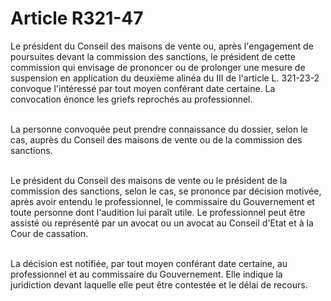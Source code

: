 # Article R321-47

<p>Le président du Conseil des maisons de vente ou, après l'engagement de poursuites devant la commission des sanctions, le président de cette commission qui envisage de prononcer ou de prolonger une mesure de suspension en application du deuxième alinéa du III de l'article L. 321-23-2 convoque l'intéressé par tout moyen conférant date certaine. La convocation énonce les griefs reprochés au professionnel.<br/><br/>

La personne convoquée peut prendre connaissance du dossier, selon le cas, auprès du Conseil des maisons de vente ou de la commission des sanctions.<br/><br/>

Le président du Conseil des maisons de vente ou le président de la commission des sanctions, selon le cas, se prononce par décision motivée, après avoir entendu le professionnel, le commissaire du Gouvernement et toute personne dont l'audition lui paraît utile. Le professionnel peut être assisté ou représenté par un avocat ou un avocat au Conseil d'Etat et à la Cour de cassation.<br/><br/>

La décision est notifiée, par tout moyen conférant date certaine, au professionnel et au commissaire du Gouvernement. Elle indique la juridiction devant laquelle elle peut être contestée et le délai de recours.</p>